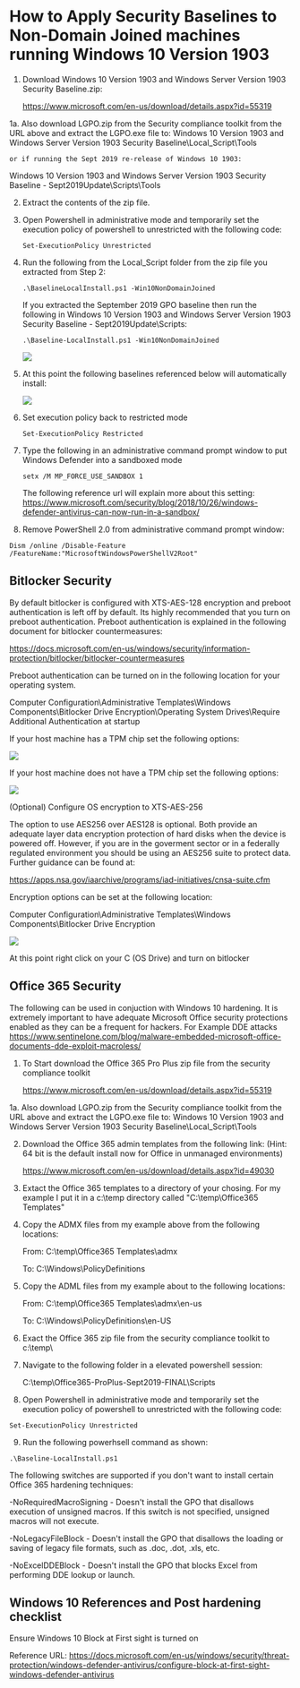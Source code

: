 # How to Apply Security Baselines to Non-Domain Joined machines running Windows 10 Version 1903 

1. Download Windows 10 Version 1903 and Windows Server Version 1903 Security Baseline.zip:

   https://www.microsoft.com/en-us/download/details.aspx?id=55319
   
1a. Also download LGPO.zip from the Security compliance toolkit from the URL above and extract the LGPO.exe file to:
    Windows 10 Version 1903 and Windows Server Version 1903 Security Baseline\Local_Script\Tools
    
    or if running the Sept 2019 re-release of Windows 10 1903:
    
   Windows 10 Version 1903 and Windows Server Version 1903 Security Baseline - Sept2019Update\Scripts\Tools
   
2. Extract the contents of the zip file. 
 

3. Open Powershell in administrative mode and temporarily set the execution policy of powershell to unrestricted with the following code:

   ```
   Set-ExecutionPolicy Unrestricted
   ```
   
4. Run the following from the Local_Script folder from the zip file you extracted from Step 2:

   ```
   .\BaselineLocalInstall.ps1 -Win10NonDomainJoined
   ```
   If you extracted the September 2019 GPO baseline then run the following in Windows 10 Version 1903 and Windows Server Version 1903    Security Baseline - Sept2019Update\Scripts:
   
   ```
   .\Baseline-LocalInstall.ps1 -Win10NonDomainJoined
   ```
   

     
   ![](https://github.com/rootsecdev/Microsoft-Blue-Forest/blob/master/Screenshots/StandAloneHardening1903-2.PNG)
   
6. At this point the following baselines referenced below will automatically install:
 
   ![](https://github.com/rootsecdev/Microsoft-Blue-Forest/blob/master/Screenshots/StandAloneHardening1903-3.PNG)
   
7. Set execution policy back to restricted mode
  
   ```
   Set-ExecutionPolicy Restricted
   ```
   
 
9. Type the following in an administrative command prompt window to put Windows Defender into a sandboxed mode

    ```
    setx /M MP_FORCE_USE_SANDBOX 1
    ```
    The following reference url will explain more about this setting: https://www.microsoft.com/security/blog/2018/10/26/windows-defender-antivirus-can-now-run-in-a-sandbox/
    
10. Remove PowerShell 2.0 from administrative command prompt window:

```
Dism /online /Disable-Feature /FeatureName:"MicrosoftWindowsPowerShellV2Root"
```

## Bitlocker Security

By default bitlocker is configured with XTS-AES-128 encryption and preboot authentication is left off by default. Its highly recommended that you turn on preboot authentication. Preboot authentication is explained in the following document for bitlocker countermeasures:

https://docs.microsoft.com/en-us/windows/security/information-protection/bitlocker/bitlocker-countermeasures

Preboot authentication can be turned on in the following location for your operating system.

Computer Configuration\Administrative Templates\Windows Components\Bitlocker Drive Encryption\Operating System Drives\Require Additional Authentication at startup

If your host machine has a TPM chip set the following options:

![](https://github.com/rootsecdev/Microsoft-Blue-Forest/blob/master/Screenshots/StandAlone1903-1.PNG)

If your host machine does not have a TPM chip set the following options:

![](https://github.com/rootsecdev/Microsoft-Blue-Forest/blob/master/Screenshots/StandAlone1903-2.PNG)

(Optional) Configure OS encryption to XTS-AES-256

The option to use AES256 over AES128 is optional. Both provide an adequate layer data encryption protection of hard disks when the device is powered off. However, if you are in the goverment sector or in a federally regulated environment you should be using an AES256 suite to protect data. Further guidance can be found at:

https://apps.nsa.gov/iaarchive/programs/iad-initiatives/cnsa-suite.cfm

Encryption options can be set at the following location:

Computer Configuration\Administrative Templates\Windows Components\Bitlocker Drive Encryption

![](https://github.com/rootsecdev/Microsoft-Blue-Forest/blob/master/Screenshots/StandAlone1903-4.PNG)

At this point right click on your C (OS Drive) and turn on bitlocker

## Office 365 Security

The following can be used in conjuction with Windows 10 hardening. It is extremely important to have adequate Microsoft Office security protections enabled as they can be a frequent for hackers. For Example DDE attacks https://www.sentinelone.com/blog/malware-embedded-microsoft-office-documents-dde-exploit-macroless/

1. To Start download the Office 365 Pro Plus zip file from the security compliance toolkit

   https://www.microsoft.com/en-us/download/details.aspx?id=55319
   
1a. Also download LGPO.zip from the Security compliance toolkit from the URL above and extract the LGPO.exe file to:
    Windows 10 Version 1903 and Windows Server Version 1903 Security Baseline\Local_Script\Tools

2. Download the Office 365 admin templates from the following link: (Hint: 64 bit is the default install now for Office in unmanaged environments)

   https://www.microsoft.com/en-us/download/details.aspx?id=49030
   
3. Extact the Office 365 templates to a directory of your chosing. For my example I put it in a c:\temp directory called "C:\temp\Office365 Templates\"

4. Copy the ADMX files from my example above from the following locations:
   
   From: C:\temp\Office365 Templates\admx
   
   To: C:\Windows\PolicyDefinitions
   
5. Copy the ADML files from my example about to the following locations:

   From: C:\temp\Office365 Templates\admx\en-us
   
   To: C:\Windows\PolicyDefinitions\en-US
   
 6. Exact the Office 365 zip file from the security compliance toolkit to c:\temp\
 
 7. Navigate to the following folder in a elevated powershell session:
    
    C:\temp\Office365-ProPlus-Sept2019-FINAL\Scripts
    
 8. Open Powershell in administrative mode and temporarily set the execution policy of powershell to unrestricted with the following    code:

   ```
   Set-ExecutionPolicy Unrestricted
   ``` 
 
 9. Run the following powerhsell command as shown:
 
   ```
   .\Baseline-LocalInstall.ps1 
   ```
   
   The following switches are supported if you don't want to install certain Office 365 hardening techniques:
   
   -NoRequiredMacroSigning - Doesn't install the GPO that disallows execution of unsigned macros.
                             If this switch is not specified, unsigned macros will not execute.

   -NoLegacyFileBlock      - Doesn't install the GPO that disallows the loading or saving of
                             legacy file formats, such as .doc, .dot, .xls, etc.

   -NoExcelDDEBlock        - Doesn't install the GPO that blocks Excel from performing DDE
                             lookup or launch.

 ## Windows 10 References and Post hardening checklist

Ensure Windows 10 Block at First sight is turned on
    
Reference URL: https://docs.microsoft.com/en-us/windows/security/threat-protection/windows-defender-antivirus/configure-block-at-first-sight-windows-defender-antivirus
    
 
     

 
